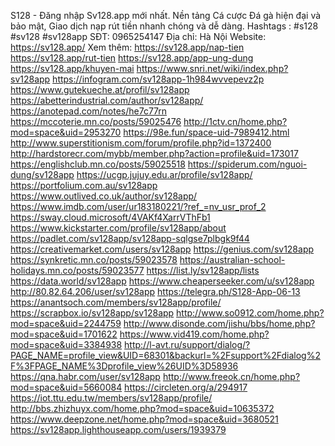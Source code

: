 S128 - Đăng nhập Sv128.app mới nhất. Nền tảng Cá cược Đá gà hiện đại và bảo mật, Giao dịch nạp rút tiền nhanh chóng và dễ dàng. Hashtags : #s128 #sv128 #sv128app
SĐT: 0965254147
Địa chỉ: Hà Nội
Website: https://sv128.app/
Xem thêm:
https://sv128.app/nap-tien
https://sv128.app/rut-tien
https://sv128.app/app-ung-dung
https://sv128.app/khuyen-mai
https://www.snri.net/wiki/index.php?sv128app
https://infogram.com/sv128app-1h984wvvepevz2p
https://www.gutekueche.at/profil/sv128app
https://abetterindustrial.com/author/sv128app/
https://anotepad.com/notes/he7c77rn
https://mccoterie.mn.co/posts/59025476
http://1ctv.cn/home.php?mod=space&uid=2953270
https://98e.fun/space-uid-7989412.html
http://www.superstitionism.com/forum/profile.php?id=1372400
http://hardstorecr.com/mybb/member.php?action=profile&uid=173017
https://englishclub.mn.co/posts/59025518
https://spiderum.com/nguoi-dung/sv128app
https://ucgp.jujuy.edu.ar/profile/sv128app/
https://portfolium.com.au/sv128app
https://www.outlived.co.uk/author/sv128app/
https://www.imdb.com/user/ur183180221/?ref_=nv_usr_prof_2
https://sway.cloud.microsoft/4VAKf4XarrVThFb1
https://www.kickstarter.com/profile/sv128app/about
https://padlet.com/sv128app/sv128app-sqlgse7plbgk9f44
https://creativemarket.com/users/sv128app
https://genius.com/sv128app
https://synkretic.mn.co/posts/59023578
https://australian-school-holidays.mn.co/posts/59023577
https://list.ly/sv128app/lists
https://data.world/sv128app
https://www.cheaperseeker.com/u/sv128app
http://80.82.64.206/user/sv128app
https://telegra.ph/S128-App-06-13
https://anantsoch.com/members/sv128app/profile/
https://scrapbox.io/sv128app/sv128app
http://www.so0912.com/home.php?mod=space&uid=2244759
http://www.disonde.com/jishu/bbs/home.php?mod=space&uid=1701622
https://www.vid419.com/home.php?mod=space&uid=3384938
http://l-avt.ru/support/dialog/?PAGE_NAME=profile_view&UID=68301&backurl=%2Fsupport%2Fdialog%2F%3FPAGE_NAME%3Dprofile_view%26UID%3D58936
https://qna.habr.com/user/sv128app
http://www.freeok.cn/home.php?mod=space&uid=5660084
https://circleten.org/a/294917
https://iot.ttu.edu.tw/members/sv128app/profile/
http://bbs.zhizhuyx.com/home.php?mod=space&uid=10635372
https://www.deepzone.net/home.php?mod=space&uid=3680521
https://sv128app.lighthouseapp.com/users/1939379


